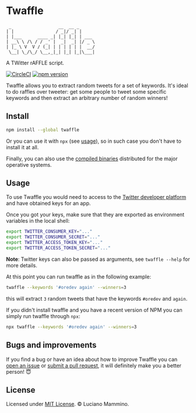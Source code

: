 # Twaffle

```
 _                  __  __ _
| |                / _|/ _| |
| |___      ____ _| |_| |_| | ___
| __\ \ /\ / / _' |  _|  _| |/ _ \
| |_ \ V  V / (_| | | | | | |  __/
 \__| \_/\_/ \__,_|_| |_| |_|\___|
```

A TWitter rAFFLE script.

[![CircleCI](https://circleci.com/gh/lmammino/twaffle.svg?style=shield)](https://circleci.com/gh/lmammino/twaffle) [![npm version](https://badge.fury.io/js/twaffle.svg)](http://badge.fury.io/js/twaffle)

Twaffle allows you to extract random tweets for a set of keywords. It's ideal to do raffles over tweeter: get some people to tweet some specific keywords and then extract an arbitrary number of random winners!

## Install

```bash
npm install --global twaffle
```

Or you can use it with `npx` (see [usage](#usage)), so in such case you don't have to install it at all.

Finally, you can also use the [compiled binaries](https://github.com/lmammino/twaffle/releases) distributed for the major operative systems.

## Usage

To use Twaffle you would need to access to the [Twitter developer platform](https://developer.twitter.com) and have obtained keys for an app.

Once you got your keys, make sure that they are exported as environment variables in the local shell:

```bash
export TWITTER_CONSUMER_KEY="..."
export TWITTER_CONSUMER_SECRET="..."
export TWITTER_ACCESS_TOKEN_KEY="..."
export TWITTER_ACCESS_TOKEN_SECRET="..."
```

**Note**: Twitter keys can also be passed as arguments, see `twaffle --help` for more details.

At this point you can run twaffle as in the following example:

```bash
twaffle --keywords '#oredev again' --winners=3
```

this will extract `3` random tweets that have the keywords `#oredev` and `again`.

If you didn't install twaffle and you have a recent version of NPM you can simply run twaffle through `npx`:

```bash
npx twaffle --keywords '#oredev again' --winners=3
```

## Bugs and improvements

If you find a bug or have an idea about how to improve Twaffle you can [open an issue](https://github.com/lmammino/twaffle/issues) or [submit a pull request](https://github.com/lmammino/twaffle/pulls), it will definitely make you a better person! 😇

## License

Licensed under [MIT License](LICENSE). © Luciano Mammino.
